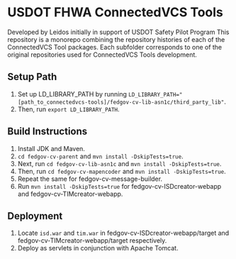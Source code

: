 # USDOT FHWA ConnectedVCS Tools
Developed by Leidos initially in support of USDOT Safety Pilot Program
This repository is a monorepo combining the repository histories of each of the 
ConnectedVCS Tool packages. Each subfolder corresponds to one of the original 
repositories used for ConnectedVCS Tools development.

## Setup Path
1. Set up LD_LIBRARY_PATH by running `LD_LIBRARY_PATH="[path_to_connectedvcs-tools]/fedgov-cv-lib-asn1c/third_party_lib"`.
2. Then, run `export LD_LIBRARY_PATH`.

## Build Instructions
1. Install JDK and Maven.
2. `cd fedgov-cv-parent` and `mvn install -DskipTests=true`.
3. Next, run `cd fedgov-cv-lib-asn1c` and `mvn install -DskipTests=true`.
4. Then, run `cd fedgov-cv-mapencoder` and `mvn install -DskipTests=true`.
5. Repeat the same for fedgov-cv-message-builder.
6. Run `mvn install -DskipTests=true` for  fedgov-cv-ISDcreator-webapp and fedgov-cv-TIMcreator-webapp.

## Deployment
1. Locate `isd.war` and `tim.war` in fedgov-cv-ISDcreator-webapp/target and fedgov-cv-TIMcreator-webapp/target respectively.
2. Deploy as servlets in conjunction with Apache Tomcat.